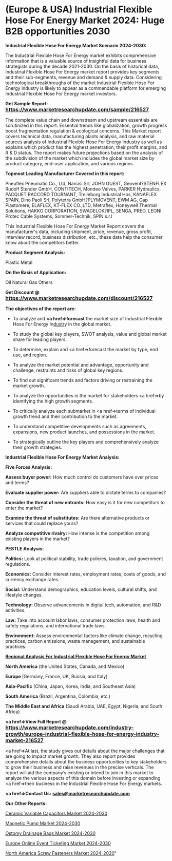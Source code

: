 # (Europe & USA) Industrial Flexible Hose For Energy Market 2024: Huge B2B opportunities 2030

<strong>Industrial Flexible Hose For Energy Market Scenario 2024-2030:</strong>

The Industrial Flexible Hose For Energy market exhibits comprehensive information that is a valuable source of insightful data for business strategists during the decade 2021-2030. On the basis of historical data, Industrial Flexible Hose For Energy market report provides key segments and their sub-segments, revenue and demand &amp; supply data. Considering technological breakthroughs of the market Industrial Flexible Hose For Energy industry is likely to appear as a commendable platform for emerging Industrial Flexible Hose For Energy market investors.

<strong>Get Sample Report: <a href=https://www.marketresearchupdate.com/sample/216527><font size=3 color=#0000ff>https://www.marketresearchupdate.com/sample/216527</font></a></strong>

The complete value chain and downstream and upstream essentials are scrutinized in this report. Essential trends like globalization, growth progress boost fragmentation regulation &amp; ecological concerns. This Market report covers technical data, manufacturing plants analysis, and raw material sources analysis of Industrial Flexible Hose For Energy Industry as well as explains which product has the highest penetration, their profit margins, and R & D status. The report makes future projections based on the analysis of the subdivision of the market which includes the global market size by product category, end-user application, and various regions.

<strong>Topmost Leading Manufacturer Covered in this report:</strong>

Pneuflex Pneumatic Co., Ltd, Narcisi Srl, JOHN GUEST, Geovent?STENFLEX Rudolf Stender GmbH, CONTITECH, Mondeo Valves, PARKER Hydraulics, PACQUET RACCORD TOURNANT, Trelleborg Industrial Hos, KANAFLEX SPAIN, Dino Paoli Srl, Polytetra GmbH?PLYMOVENT, EWM AG, Gap Plastomere, ELAFLEX, KT-FLEX CO.,LTD, Metraflex, Honeywell Thermal Solutions, HAKKO CORPORATION, SWAGELOK?IPL, SENGA, PREO, LEONI Protec Cable Systems, Sommer-Technik, SPIN s.r.l

This Industrial Flexible Hose For Energy Market Report covers the manufacturer's data, including shipment, price, revenue, gross profit, interview record, business distribution, etc., these data help the consumer know about the competitors better.

<strong>Product Segment Analysis: </strong>

Plastic
Metal

<strong>On the Basis of Application:</strong>

Oil
Natural Gas
Others

<strong>Get Discount @ <a href=https://www.marketresearchupdate.com/discount/216527><font size=3 color=#0000ff>https://www.marketresearchupdate.com/discount/216527</font></a></strong>

<strong><b>The objectives of the report are:</b></strong>

- To analyze and <strong><a href=><strong>forecast</strong></a></strong> the market size of Industrial Flexible Hose For Energy In<a href=ASDF991299>dustr</a>y in the global market.

- To study the global key players, SWOT analysis, value and global market share for leading players.

- To determine, explain and <a href=>forecast</a> the market by type, end use, and region.

- To analyze the market potential and advantage, opportunity and challenge, restraints and risks of global key regions.

- To find out significant trends and factors driving or restraining the market growth.

- To analyze the opportunities in the market for stakeholders <a href=>by</a> identifying the high growth segments.

- To critically analyze each submarket in <a href=>terms</a> of individual growth trend and their contribution to the market.

- To understand competitive developments such as agreements, expansions, new product launches, and possessions in the market.

- To strategically outline the key players and comprehensively analyze their growth strategies.

<strong>Industrial Flexible Hose For Energy Market Analysis:</strong>

<strong>Five Forces Analysis:</strong>

<strong>Assess buyer power:</strong> How much control do customers have over prices and terms?

<strong>Evaluate supplier power:</strong> Are suppliers able to dictate terms to companies?

<strong>Consider the threat of new entrants:</strong> How easy is it for new competitors to enter the market?

<strong>Examine the threat of substitutes:</strong> Are there alternative products or services that could replace yours?

<strong>Analyze competitive rivalry:</strong> How intense is the competition among existing players in the market?

<strong>PESTLE Analysis:</strong>

<strong>Politics:</strong> Look at political stability, trade policies, taxation, and government regulations.

<strong>Economics:</strong> Consider interest rates, employment rates, costs of goods, and currency exchange rates.

<strong>Social:</strong> Understand demographics, education levels, cultural shifts, and lifestyle changes.

<strong>Technology:</strong> Observe advancements in digital tech, automation, and R&D activities.

<strong>Law:</strong> Take into account labor laws, consumer protection laws, health and safety regulations, and international trade laws.

<strong>Environment:</strong> Assess environmental factors like climate change, recycling practices, carbon emissions, waste management, and sustainable practices.

<strong><u><b>Regional Analysis For Industrial Flexible Hose For Energy Market</b></u></strong>

<strong><b>North America</b></strong> (the United States, Canada, and Mexico)

<strong><b>Europe </b></strong>(Germany, France, UK, Russia, and Italy)

<strong><b>Asia-Pacific</b></strong> (China, Japan, Korea, India, and Southeast Asia)

<strong><b>South America</b></strong> (Brazil, Argentina, Colombia, etc.)

<strong><b>The Middle East and Africa</b></strong> (Saudi Arabia, UAE, Egypt, Nigeria, and South Africa)

<strong><a href=>View Full Report</a> @ <a href=https://www.marketresearchupdate.com/industry-growth/europe-industrial-flexible-hose-for-energy-industry-market-216527><font size=3 color=#0000ff>https://www.marketresearchupdate.com/industry-growth/europe-industrial-flexible-hose-for-energy-industry-market-216527</font></a></strong>

<a href=>At last,</a> the study gives out details about the major challenges that are going to impact market growth. They also report provides comprehensive details about the business opportunities to key stakeholders to grow their business and raise revenues in the precise verticals. The report will aid the company’s existing or intend to join in this market to analyze the various aspects of this domain before investing or expanding <a href=>their</a> business in the Industrial Flexible Hose For Energy markets.

<strong><a href=>Contact Us:</a></strong>
<strong>sales@marketresearchupdate.com</strong>

<strong>Our Other Reports:</strong>

<a href=https://www.linkedin.com/pulse/ceramic-variable-capacitors-market-2023-future>Ceramic Variable Capacitors Market 2024-2030</a>

<a href=https://www.linkedin.com/pulse/magnetic-pump-market-2023-analysis-growth-drivers>Magnetic Pump Market 2024-2030</a>

<a href=https://www.linkedin.com/pulse/ostomy-drainage-bags-market-research-report>Ostomy Drainage Bags Market 2024-2030</a>

<a href=https://www.linkedin.com/pulse/europe-online-event-ticketing-market-63uzf/>Europe Online Event Ticketing Market 2024-2030</a>

<a href=https://www.linkedin.com/pulse/north-america-screw-fasteners-market-snzrc/>North America Screw Fasteners Market 2024-2030</a>"

